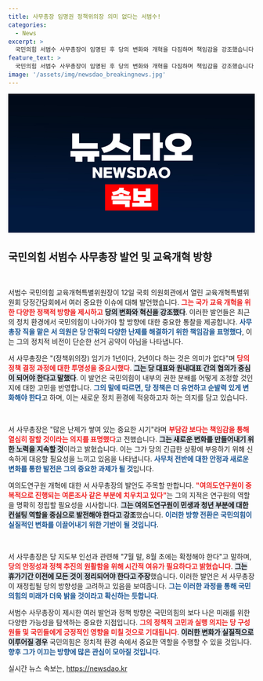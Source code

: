 ```yaml
---
title: 사무총장 임명권 정책위의장 의미 없다는 서범수!
categories:
  - News
excerpt: >
  국민의힘 서범수 사무총장이 임명된 후 당의 변화와 개혁을 다짐하며 책임감을 강조했습니다. 새로운 정책 발굴과 여의도연구원 개혁을 통해 당의 정체성 회복에 나설 예정입니다. 주목하세요!
feature_text: >
  국민의힘 서범수 사무총장이 임명된 후 당의 변화와 개혁을 다짐하며 책임감을 강조했습니다. 새로운 정책 발굴과 여의도연구원 개혁을 통해 당의 정체성 회복에 나설 예정입니다. 주목하세요!
image: '/assets/img/newsdao_breakingnews.jpg'
---
```


<p><img src="/assets/img/newsdao_breakingnews.jpg" alt="firstkoreanews 속보" /></p>

<h2 data-ke-size="size26">국민의힘 서범수 사무총장 발언 및 교육개혁 방향</h2>

<p data-ke-size="size16">&nbsp;</p>

<p>서범수 국민의힘 교육개혁특별위원장이 12일 국회 의원회관에서 열린 교육개혁특별위원회 당정간담회에서 여러 중요한 이슈에 대해 발언했습니다. <b><span style="color: #ee2323;">그는 국가 교육 개혁을 위한 다양한 정책적 방향을 제시하고</span></b> <b><span style="background-color: #21538527;">당의 변화와 혁신을 강조했다</span></b>. 이러한 발언들은 최근의 정치 환경에서 국민의힘이 나아가야 할 방향에 대한 중요한 통찰을 제공합니다. <b><span style="color: #1a5490;">사무총장 직을 맡은 서 의원은 당 안팎의 다양한 난제를 해결하기 위한 책임감을 표명했다</span></b>, 이는 그의 정치적 비전이 단순한 선거 공약이 아님을 나타냅니다.</p>

<p>서 사무총장은 "(정책위의장) 임기가 1년이다, 2년이다 하는 것은 의미가 없다"며 <b><span style="color: #ee2323;">당의 정책 결정 과정에 대한 투명성을 중요시했다</span></b>. <b><span style="background-color: #21538527;">그는 당 대표와 원내대표 간의 협의가 중심이 되어야 한다고 말했다</span></b>. 이 발언은 국민의힘이 내부의 권한 분배를 어떻게 조정할 것인지에 대한 고민을 반영합니다. <b><span style="color: #1a5490;">그의 말에 따르면, 당 정책은 더 유연하고 순발력 있게 변화해야 한다</span></b>고 하며, 이는 새로운 정치 환경에 적응하고자 하는 의지를 담고 있습니다.</p>

<p data-ke-size="size16">&nbsp;</p>

<p>서 사무총장은 "많은 난제가 쌓여 있는 중요한 시기"라며 <b><span style="color: #ee2323;">부담감 보다는 책임감을 통해 열심히 잘할 것이라는 의지를 표명했다</span></b>고 전했습니다. <b><span style="background-color: #21538527;">그는 새로운 변화를 만들어내기 위한 노력을 지속할 것</span></b>이라고 밝혔습니다. 이는 그가 당의 긴급한 상황에 부응하기 위해 신속하게 대응할 필요성을 느끼고 있음을 나타냅니다. <b><span style="color: #1a5490;">사무처 전반에 대한 안정과 새로운 변화를 통한 발전은 그의 중요한 과제가 될 것</span></b>입니다.</p>

<p>여의도연구원 개혁에 대한 서 사무총장의 발언도 주목할 만합니다. <b><span style="color: #ee2323;">"여의도연구원이 중복적으로 진행되는 여론조사 같은 부분에 치우치고 있다"</span></b>는 그의 지적은 연구원의 역할을 명확히 정립할 필요성을 시사합니다. <b><span style="background-color: #21538527;">그는 여의도연구원이 민생과 청년 부분에 대한 컨설팅 역할을 중심으로 발전해야 한다고 강조</span></b>했습니다. <b><span style="color: #1a5490;">이러한 방향 전환은 국민의힘이 실질적인 변화를 이끌어내기 위한 기반이 될 것입니다</span></b>.</p>

<p data-ke-size="size16">&nbsp;</p>

<p>서 사무총장은 당 지도부 인선과 관련해 "7월 말, 8월 초에는 확정해야 한다"고 말하며, <b><span style="color: #ee2323;">당의 안정성과 정책 추진의 원활함을 위해 시간적 여유가 필요하다고 밝혔습니다</span></b>. <b><span style="background-color: #21538527;">그는 휴가기간 이전에 모든 것이 정리되어야 한다고 주장</span></b>했습니다. 이러한 발언은 서 사무총장이 재정립될 당의 방향성을 고려하고 있음을 보여줍니다. <b><span style="color: #1a5490;">그는 이러한 과정을 통해 국민의힘의 미래가 더욱 밝을 것이라고 확신하는 듯합니다</span></b>.</p>

<p>서범수 사무총장이 제시한 여러 발언과 정책 방향은 국민의힘의 보다 나은 미래를 위한 다양한 가능성을 탐색하는 중요한 지점입니다. <b><span style="color: #ee2323;">그의 정책적 고민과 실행 의지는 당 구성원들 및 국민들에게 긍정적인 영향을 미칠 것으로 기대됩니다</span></b>. <b><span style="background-color: #21538527;">이러한 변화가 실질적으로 이루어질 경우</span></b> 국민의힘은 정치적 환경 속에서 중요한 역할을 수행할 수 있을 것입니다. <b><span style="color: #1a5490;">향후 그가 이끄는 방향에 많은 관심이 모아질 것입니다</span></b>.</p>
실시간 뉴스 속보는, <a href="https://newsdao.kr" rel="dofollow">https://newsdao.kr</a>


